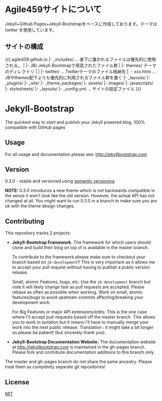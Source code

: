 # Agile459サイトについて

Jekyll+Github Pages+Jekyll-Bootstrapをベースに作成しております。テーマは twitter を使用しています。

## サイトの構成

{{{
agile459.github.io
|- _includes/     ... 直下に置かれるファイルは優先的に使用される。
|  |- JB/  Jekyll-Bootstrapで用意されたファイル群
|  |- themes/ テーマのディレクトリ
|  |  |- twitter/ ... Twitterテーマのファイル格納先
|  `- xxx.html   ... JBやthemes配下よりも優先的に利用されるファイル群を置く
|- _layouts/
|- _plugins/
|- _site/
|- _theme_packages/
|- assets/
|- images/
|- javascripts/
|- stylesheets/
|- _layouts/
|- _config.yml  ... サイトの設定ファイル
}}}

# Jekyll-Bootstrap

The quickest way to start and publish your Jekyll powered blog. 100% compatible with GitHub pages

## Usage

For all usage and documentation please see: <http://jekyllbootstrap.com>

## Version

0.3.0 - stable and versioned using [semantic versioning](http://semver.org/).

**NOTE:** 0.3.0 introduces a new theme which is not backwards compatible in the sense it won't _look_ like the old version.
However, the actual API has not changed at all.
You might want to run 0.3.0 in a branch to make sure you are ok with the theme design changes.

## Contributing

This repository tracks 2 projects:

- **Jekyll-Bootstrap Framework.**
  The framework for which users should clone and build their blog on top of is available in the master branch.

  To contribute to the framework please make sure to checkout your branch based on `jb-development`!!
  This is very important as it allows me to accept your pull request without having to publish a public version release.

  Small, atomic Features, bugs, etc.
  Use the `jb-development` branch but note it will likely change fast as pull requests are accepted.
  Please rebase as often as possible when working.
  Work on small, atomic features/bugs to avoid upstream commits affecting/breaking your development work.

  For Big Features or major API extensions/edits:
  This is the one case where I'll accept pull-requests based off the master branch.
  This allows you to work in isolation but it means I'll have to manually merge your work into the next public release.
  Translation : it might take a bit longer so please be patient! (but sincerely thank you).

- **Jekyll-Bootstrap Documentation Website.**
  The documentation website at <http://jekyllbootstrap.com> is maintained in the gh-pages branch.
  Please fork and contribute documentation additions to this branch only.

The master and gh-pages branch do not share the same ancestry. Please treat them as completely separate git repositories!


## License

[MIT](http://opensource.org/licenses/MIT)
